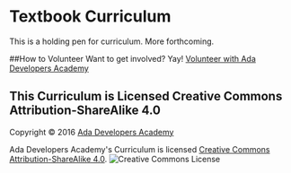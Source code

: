 # Textbook Curriculum
This is a holding pen for curriculum. More forthcoming.

##How to Volunteer
Want to get involved? Yay! [Volunteer with Ada Developers Academy](http://adadevelopersacademy.wiki/)

## This Curriculum is Licensed Creative Commons Attribution-ShareAlike 4.0
Copyright &copy; 2016 [Ada Developers Academy](http://adadevelopersacademy.org)

Ada Developers Academy's Curriculum is licensed [Creative Commons Attribution-ShareAlike 4.0](http://creativecommons.org/licenses/by-sa/4.0/).
![Creative Commons License](http://i.creativecommons.org/l/by-sa/4.0/80x15.png)

